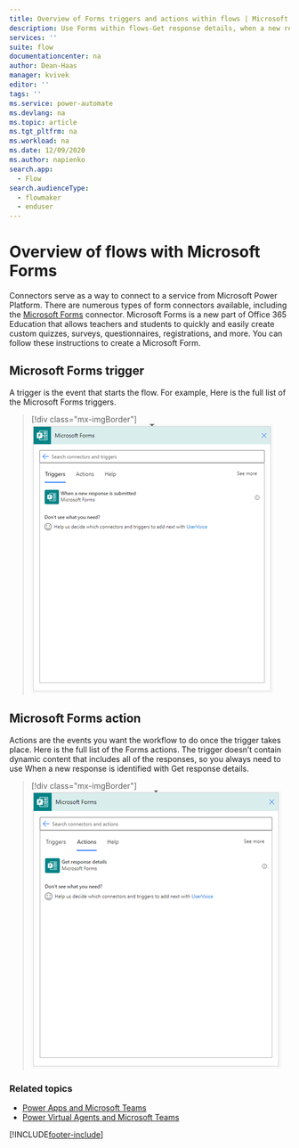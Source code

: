 ```yaml
---
title: Overview of Forms triggers and actions within flows | Microsoft Docs
description: Use Forms within flows-Get response details, when a new response is submitted
services: ''
suite: flow
documentationcenter: na
author: Dean-Haas
manager: kvivek
editor: ''
tags: ''
ms.service: power-automate
ms.devlang: na
ms.topic: article
ms.tgt_pltfrm: na
ms.workload: na
ms.date: 12/09/2020
ms.author: napienko
search.app: 
  - Flow
search.audienceType: 
  - flowmaker
  - enduser
---
```


# Overview of flows with Microsoft Forms 

Connectors serve as a way to connect to a service from Microsoft Power Platform. There are numerous types of form connectors available, including the [Microsoft Forms](/connectors/microsoftforms/) connector. Microsoft Forms is a new part of Office 365 Education that allows teachers and students to quickly and easily create custom quizzes, surveys, questionnaires, registrations, and more. You can follow these instructions to create a Microsoft Form.

## Microsoft Forms trigger
A trigger is the event that starts the flow. For example, Here is the full list of the Microsoft Forms triggers.

   > [!div class="mx-imgBorder"]
   > ![Forms trigger screen](..\media\forms\forms-trigger.png "Screen showing the forms trigger in Power Automate")

## Microsoft Forms action
Actions are the events you want the workflow to do once the trigger takes place. Here is the full list of the Forms actions. The trigger doesn’t contain dynamic content that includes all of the responses, so you always need to use When a new response is identified with Get response details.

   > [!div class="mx-imgBorder"]
   > ![Forms action screen](..\media\forms\forms-action.png "Screen showing the forms action in Power Automate")


### Related topics

- [Power Apps and Microsoft Teams](/powerapps/teams/overview)
- [Power Virtual Agents and Microsoft Teams]( https://aka.ms/pva-teams-docs)


[!INCLUDE[footer-include](../includes/footer-banner.md)]
